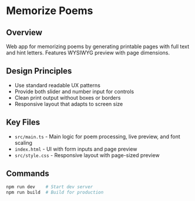 # Memorize Poems

## Overview
Web app for memorizing poems by generating printable pages with full text and hint letters. Features WYSIWYG preview with page dimensions.

## Design Principles
- Use standard readable UX patterns
- Provide both slider and number input for controls
- Clean print output without boxes or borders
- Responsive layout that adapts to screen size

## Key Files
- `src/main.ts` - Main logic for poem processing, live preview, and font scaling
- `index.html` - UI with form inputs and page preview
- `src/style.css` - Responsive layout with page-sized preview

## Commands
```bash
npm run dev    # Start dev server
npm run build  # Build for production
```
